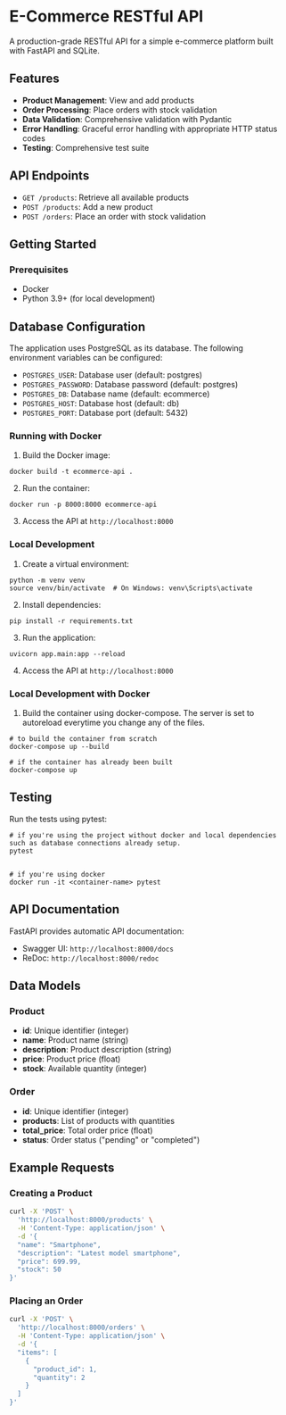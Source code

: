 # E-Commerce RESTful API

A production-grade RESTful API for a simple e-commerce platform built with FastAPI and SQLite.

## Features

- **Product Management**: View and add products
- **Order Processing**: Place orders with stock validation
- **Data Validation**: Comprehensive validation with Pydantic
- **Error Handling**: Graceful error handling with appropriate HTTP status codes
- **Testing**: Comprehensive test suite

## API Endpoints

- `GET /products`: Retrieve all available products
- `POST /products`: Add a new product
- `POST /orders`: Place an order with stock validation

## Getting Started

### Prerequisites

- Docker
- Python 3.9+ (for local development)


## Database Configuration

The application uses PostgreSQL as its database. The following environment variables can be configured:

- `POSTGRES_USER`: Database user (default: postgres)
- `POSTGRES_PASSWORD`: Database password (default: postgres)
- `POSTGRES_DB`: Database name (default: ecommerce)
- `POSTGRES_HOST`: Database host (default: db)
- `POSTGRES_PORT`: Database port (default: 5432)

### Running with Docker

1. Build the Docker image:
```
docker build -t ecommerce-api .
```

2. Run the container:
```
docker run -p 8000:8000 ecommerce-api
```

3. Access the API at `http://localhost:8000`

### Local Development

1. Create a virtual environment:
```
python -m venv venv
source venv/bin/activate  # On Windows: venv\Scripts\activate
```

2. Install dependencies:
```
pip install -r requirements.txt
```

3. Run the application:
```
uvicorn app.main:app --reload
```

4. Access the API at `http://localhost:8000`


### Local Development with Docker
1. Build the container using docker-compose. The server is set to autoreload everytime you change any of the files.

```
# to build the container from scratch
docker-compose up --build

# if the container has already been built
docker-compose up
```

## Testing

Run the tests using pytest:

```
# if you're using the project without docker and local dependencies such as database connections already setup.
pytest


# if you're using docker
docker run -it <container-name> pytest
```

## API Documentation

FastAPI provides automatic API documentation:

- Swagger UI: `http://localhost:8000/docs`
- ReDoc: `http://localhost:8000/redoc`

## Data Models

### Product
- **id**: Unique identifier (integer)
- **name**: Product name (string)
- **description**: Product description (string)
- **price**: Product price (float)
- **stock**: Available quantity (integer)

### Order
- **id**: Unique identifier (integer)
- **products**: List of products with quantities
- **total_price**: Total order price (float)
- **status**: Order status ("pending" or "completed")

## Example Requests

### Creating a Product
```bash
curl -X 'POST' \
  'http://localhost:8000/products' \
  -H 'Content-Type: application/json' \
  -d '{
  "name": "Smartphone",
  "description": "Latest model smartphone",
  "price": 699.99,
  "stock": 50
}'
```

### Placing an Order
```bash
curl -X 'POST' \
  'http://localhost:8000/orders' \
  -H 'Content-Type: application/json' \
  -d '{
  "items": [
    {
      "product_id": 1,
      "quantity": 2
    }
  ]
}'
```
